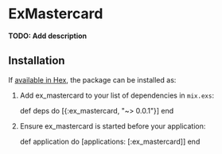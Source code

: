 # ExMastercard

**TODO: Add description**

## Installation

If [available in Hex](https://hex.pm/docs/publish), the package can be installed as:

  1. Add ex_mastercard to your list of dependencies in `mix.exs`:

        def deps do
          [{:ex_mastercard, "~> 0.0.1"}]
        end

  2. Ensure ex_mastercard is started before your application:

        def application do
          [applications: [:ex_mastercard]]
        end


